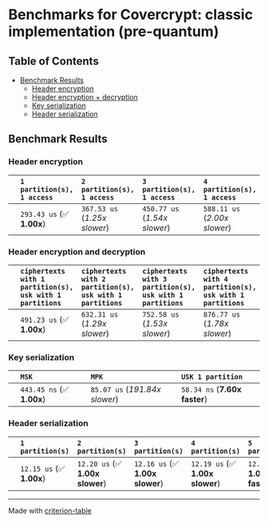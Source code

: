# Benchmarks for Covercrypt: classic implementation (pre-quantum)

## Table of Contents

- [Benchmark Results](#benchmark-results)
  - [Header encryption](#header-encryption)
  - [Header encryption + decryption](#header-encryption-and-decryption)
  - [Key serialization](#key-serialization)
  - [Header serialization](#header-serialization)

## Benchmark Results

### Header encryption

|        | `1 partition(s), 1 access`          | `2 partition(s), 1 access`          | `3 partition(s), 1 access`          | `4 partition(s), 1 access`          | `5 partition(s), 1 access`           |
|:-------|:------------------------------------|:------------------------------------|:------------------------------------|:------------------------------------|:------------------------------------ |
|        | `293.43 us` (✅ **1.00x**)           | `367.53 us` (*1.25x slower*)      | `450.77 us` (*1.54x slower*)      | `588.11 us` (*2.00x slower*)      | `627.62 us` (*2.14x slower*)       |

### Header encryption and decryption

|        | `ciphertexts with 1 partition(s), usk with 1 partitions`          | `ciphertexts with 2 partition(s), usk with 1 partitions`          | `ciphertexts with 3 partition(s), usk with 1 partitions`          | `ciphertexts with 4 partition(s), usk with 1 partitions`          | `ciphertexts with 5 partition(s), usk with 1 partitions`          | `ciphertexts with 1 partition(s), usk with 2 partitions`          | `ciphertexts with 2 partition(s), usk with 2 partitions`          | `ciphertexts with 3 partition(s), usk with 2 partitions`          | `ciphertexts with 4 partition(s), usk with 2 partitions`          | `ciphertexts with 5 partition(s), usk with 2 partitions`          | `ciphertexts with 1 partition(s), usk with 3 partitions`          | `ciphertexts with 2 partition(s), usk with 3 partitions`          | `ciphertexts with 3 partition(s), usk with 3 partitions`          | `ciphertexts with 4 partition(s), usk with 3 partitions`          | `ciphertexts with 5 partition(s), usk with 3 partitions`           |
|:-------|:------------------------------------------------------------------|:------------------------------------------------------------------|:------------------------------------------------------------------|:------------------------------------------------------------------|:------------------------------------------------------------------|:------------------------------------------------------------------|:------------------------------------------------------------------|:------------------------------------------------------------------|:------------------------------------------------------------------|:------------------------------------------------------------------|:------------------------------------------------------------------|:------------------------------------------------------------------|:------------------------------------------------------------------|:------------------------------------------------------------------|:------------------------------------------------------------------ |
|        | `491.23 us` (✅ **1.00x**)                                         | `632.31 us` (*1.29x slower*)                                    | `752.58 us` (*1.53x slower*)                                    | `876.77 us` (*1.78x slower*)                                    | `1.04 ms` (*2.12x slower*)                                      | `487.07 us` (✅ **1.01x faster**)                                  | `662.65 us` (*1.35x slower*)                                    | `852.29 us` (*1.74x slower*)                                    | `1.01 ms` (*2.06x slower*)                                      | `1.16 ms` (*2.37x slower*)                                      | `565.50 us` (*1.15x slower*)                                    | `795.23 us` (*1.62x slower*)                                    | `1.01 ms` (*2.05x slower*)                                      | `1.22 ms` (*2.48x slower*)                                      | `1.43 ms` (*2.91x slower*)                                       |

### Key serialization

|        | `MSK`                     | `MPK`                             | `USK 1 partition`                |
|:-------|:--------------------------|:----------------------------------|:-------------------------------- |
|        | `443.45 ns` (✅ **1.00x**) | `85.07 us` (*191.84x slower*)   | `58.34 ns` (**7.60x faster**)  |

### Header serialization

|        | `1 partition(s)`          | `2 partition(s)`                | `3 partition(s)`                | `4 partition(s)`                | `5 partition(s)`                 |
|:-------|:--------------------------|:--------------------------------|:--------------------------------|:--------------------------------|:-------------------------------- |
|        | `12.15 us` (✅ **1.00x**)  | `12.20 us` (✅ **1.00x slower**) | `12.16 us` (✅ **1.00x slower**) | `12.19 us` (✅ **1.00x slower**) | `12.13 us` (✅ **1.00x faster**)  |

---
Made with [criterion-table](https://github.com/nu11ptr/criterion-table)
